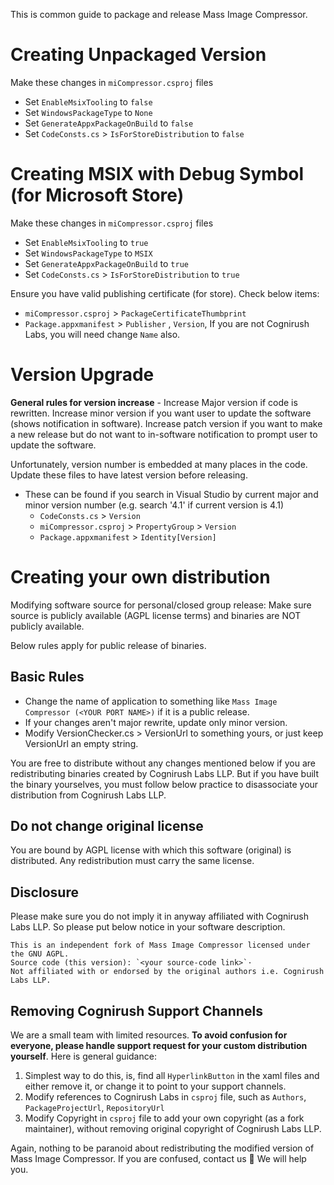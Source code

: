 This is common guide to package and release Mass Image Compressor. 

# Creating Unpackaged Version
Make these changes in `miCompressor.csproj` files
- Set `EnableMsixTooling` to `false`
- Set `WindowsPackageType` to `None`
- Set `GenerateAppxPackageOnBuild` to `false`
- Set `CodeConsts.cs` > `IsForStoreDistribution` to `false`

# Creating MSIX with Debug Symbol (for Microsoft Store)
Make these changes in `miCompressor.csproj` files
- Set `EnableMsixTooling` to `true`
- Set `WindowsPackageType` to `MSIX`
- Set `GenerateAppxPackageOnBuild` to `true`
- Set `CodeConsts.cs` > `IsForStoreDistribution` to `true`

Ensure you have valid publishing certificate (for store). Check below items:
 - `miCompressor.csproj` > `PackageCertificateThumbprint` 
 - `Package.appxmanifest` > `Publisher` , `Version`, If you are not Cognirush Labs, you will need change `Name` also.

# Version Upgrade
**General rules for version increase** - Increase Major version if code is rewritten. Increase minor version if you want user to update the software (shows notification in software). Increase patch version if you want to make a new release but do not want to in-software notification to prompt user to update the software. 

Unfortunately, version number is embedded at many places in the code. Update these files to have latest version before releasing. 

- These can be found if you search in Visual Studio by current major and minor version number (e.g. search '4.1' if current version is 4.1)
  - `CodeConsts.cs` > `Version`
  - `miCompressor.csproj` > `PropertyGroup` > `Version`
  - `Package.appxmanifest` > `Identity[Version]`



# Creating your own distribution

Modifying software source for personal/closed group release: Make sure source is publicly available (AGPL license terms) and binaries are NOT publicly available. 

Below rules apply for public release of binaries.

## Basic Rules
- Change the name of application to something like `Mass Image Compressor (<YOUR PORT NAME>)` if it is a public release. 
- If your changes aren't major rewrite, update only minor version.
- Modify VersionChecker.cs > VersionUrl to something yours, or just keep VersionUrl an empty string. 

You are free to distribute without any changes mentioned below if you are redistributing binaries created by Cognirush Labs LLP. But if you have built the binary yourselves, you must follow below practice to disassociate your distribution from Cognirush Labs LLP. 

## Do not change original license
You are bound by AGPL license with which this software (original)  is distributed. Any redistribution must carry the same license.

## Disclosure 
Please make sure you do not imply it in anyway affiliated with Cognirush Labs LLP. So please put below notice in your software description. 

```
This is an independent fork of Mass Image Compressor licensed under the GNU AGPL.
Source code (this version): `<your source-code link>`· 
Not affiliated with or endorsed by the original authors i.e. Cognirush Labs LLP.
```

## Removing Cognirush Support Channels
We are a small team with limited resources. **To avoid confusion for everyone, please handle support request for your custom distribution yourself**. Here is general guidance:  

1. Simplest way to do this, is, find all `HyperlinkButton` in the xaml files and either remove it, or change it to point to your support channels. 
2. Modify references to Cognirush Labs in `csproj` file, such as `Authors`, `PackageProjectUrl`, `RepositoryUrl`
3. Modify Copyright in `csproj` file to add your own copyright (as a fork maintainer), without removing original copyright of Cognirush Labs LLP.

Again, nothing to be paranoid about redistributing the modified version of Mass Image Compressor. If you are confused, contact us 🙂 We will help you.

